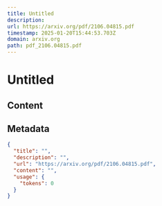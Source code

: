 ```yaml
---
title: Untitled
description: 
url: https://arxiv.org/pdf/2106.04815.pdf
timestamp: 2025-01-20T15:44:53.703Z
domain: arxiv.org
path: pdf_2106.04815.pdf
---
```


# Untitled



## Content



## Metadata

```json
{
  "title": "",
  "description": "",
  "url": "https://arxiv.org/pdf/2106.04815.pdf",
  "content": "",
  "usage": {
    "tokens": 0
  }
}
```
